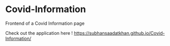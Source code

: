 # Covid-Information
Frontend of a Covid Information page

Check out the application here ! https://subhansaadatkhan.github.io/Covid-Information/
